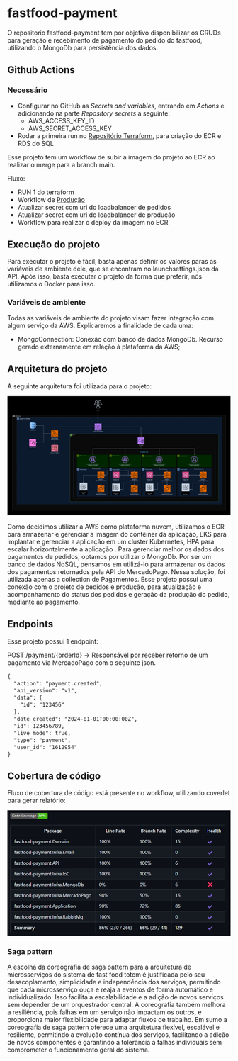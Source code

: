 # fastfood-payment

O repositorio fastfood-payment tem por objetivo disponibilizar os CRUDs para geração e recebimento de pagamento do pedido do fastfood, utilizando o MongoDb para persistência dos dados.

## Github Actions
### Necessário
* Configurar no GitHub as *Secrets and variables*, entrando em *Actions* e adicionando na parte *Repository secrets* a seguinte:
  * AWS_ACCESS_KEY_ID 
  * AWS_SECRET_ACCESS_KEY
* Rodar a primeira run no [Repositório Terraform](https://github.com/pos-4soat/fastfood-infra), para criação do ECR e RDS do SQL

Esse projeto tem um workflow de subir a imagem do projeto ao ECR ao realizar o merge para a branch main.

Fluxo:
* RUN 1 do terraform
* Workflow de [Produção](https://github.com/pos-4soat/fastfood-production)
* Atualizar secret com uri do loadbalancer de pedidos
* Atualizar secret com uri do loadbalancer de produção
* Workflow para realizar o deploy da imagem no ECR

## Execução do projeto
Para executar o projeto é fácil, basta apenas definir os valores paras as variáveis de ambiente dele, que se encontram no launchsettings.json da API.
Após isso, basta executar o projeto da forma que preferir, nós utilizamos o Docker para isso.

### Variáveis de ambiente
Todas as variáveis de ambiente do projeto visam fazer integração com algum serviço da AWS. Explicaremos a finalidade de cada uma:

- MongoConnection: Conexão com banco de dados MongoDb. Recurso gerado externamente em relação à plataforma da AWS;

## Arquitetura do projeto
A seguinte arquitetura foi utilizada para o projeto:

![Texto Alternativo](./images/ArqMS.png)

Como decidimos utilizar a AWS como plataforma nuvem, utilizamos o ECR para armazenar e gerenciar a imagem do contêiner da aplicação, EKS para implantar e gerenciar a aplicação em um cluster Kubernetes, HPA para escalar horizontalmente a aplicação . 
Para gerenciar melhor os dados dos pagamentos de pedidos, optamos por utilizar o MongoDb. Por ser um banco de dados NoSQL, pensamos em utilizá-lo para armazenar os dados dos pagamentos retornados pela API do MercadoPago. Nessa solução, foi utilizada apenas a collection de Pagamentos.
Esse projeto possui uma conexão com o projeto de pedidos e produção, para atualização e acompanhamento do status dos pedidos e geração da produção do pedido, mediante ao pagamento.

## Endpoints

Esse projeto possui 1 endpoint:

POST /payment/{orderId} -> Responsável por receber retorno de um pagamento via MercadoPago com o seguinte json.
```
{
  "action": "payment.created",
  "api_version": "v1",
  "data": {
    "id": "123456"
  },
  "date_created": "2024-01-01T00:00:00Z",
  "id": 123456789,
  "live_mode": true,
  "type": "payment",
  "user_id": "1612954"
}
```


## Cobertura de código
Fluxo de cobertura de código está presente no workflow, utilizando coverlet para gerar relatório:

![CoberturaCodigo](./images/CoberturaCodigo.png)

### Saga pattern
A escolha da coreografia de saga pattern para a arquitetura de microsserviços do sistema de fast food totem é justificada pelo seu desacoplamento, simplicidade e independência dos serviços, permitindo que cada microsserviço ouça e reaja a eventos de forma automático e individualizado. Isso facilita a escalabilidade e a adição de novos serviços sem depender de um orquestrador central. A coreografia também melhora a resiliência, pois falhas em um serviço não impactam os outros, e proporciona maior flexibilidade para adaptar fluxos de trabalho.
Em sumo a coreografia de saga pattern oferece uma arquitetura flexível, escalável e resiliente, permitindo a evolução contínua dos serviços, facilitando a adição de novos componentes e garantindo a tolerância a falhas individuais sem comprometer o funcionamento geral do sistema.
